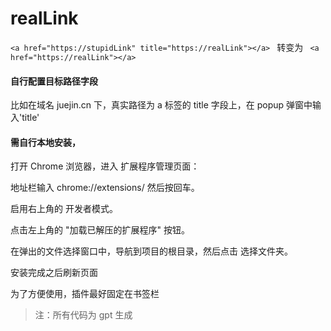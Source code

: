 # realLink

`<a href="https://stupidLink" title="https://realLink"></a> `
转变为
` <a href="https://realLink"></a>`

#### 自行配置目标路径字段

比如在域名 juejin.cn 下，真实路径为 a 标签的 title 字段上，在 popup 弹窗中输入'title'

#### 需自行本地安装，

打开 Chrome 浏览器，进入 扩展程序管理页面：

地址栏输入 chrome://extensions/ 然后按回车。

启用右上角的 开发者模式。

点击左上角的 "加载已解压的扩展程序" 按钮。

在弹出的文件选择窗口中，导航到项目的根目录，然后点击 选择文件夹。

安装完成之后刷新页面

为了方便使用，插件最好固定在书签栏

> 注：所有代码为 gpt 生成
